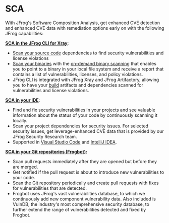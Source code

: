 # SCA

With JFrog's Software Composition Analysis, get enhanced CVE detection and enhanced CVE data with remediation options early on with the following JFrog capabilities:

[**SCA in the JFrog CLI for Xray**](../../jfrog-applications-1/jfrog-cli/cli-for-jfrog-security/):&#x20;

* [Scan your source code](../../jfrog-applications-1/jfrog-cli/cli-for-jfrog-security/scan-your-source-code.md) dependencies to find security vulnerabilities and license violations
* [Scan your binaries](../../jfrog-applications-1/jfrog-cli/cli-for-jfrog-security/scan-your-binaries.md) with the [on-demand binary scanning](https://jfrog-staging-external.fluidtopics.net/r/help/DevSecOps-Xray/Xray-On-Demand-Binary-Scan) that enables you to point to a binary in your local file system and receive a report that contains a list of vulnerabilities, licenses, and policy violations.
* JFrog CLI is integrated with JFrog Xray and JFrog Artifactory, allowing you to have your [build](../../jfrog-applications-1/jfrog-cli/cli-for-jfrog-security/scan-published-builds.md) artifacts and dependencies scanned for vulnerabilities and license violations.

[**SCA in your IDE**](broken-reference):&#x20;

* Find and fix security vulnerabilities in your projects and see valuable information about the status of your code by continuously scanning it locally.
* Scan your project dependencies for security issues. For selected security issues, get leverage-enhanced CVE data that is provided by our JFrog Security Research team.&#x20;
* Supported in [Visual Studio Code](../../jfrog-applications-1/ide/visual-studio-code/) and [IntelliJ IDEA](../../jfrog-applications-1/ide/intellij-idea/).&#x20;

[**SCA in your Git repositories (Frogbot)**](../../jfrog-applications-1/frogbot/)**:**

* Scan pull requests immediately after they are opened but before they are merged.&#x20;
* Get notified if the pull request is about to introduce new vulnerabilities to your code.&#x20;
* Scan the Git repository periodically and create pull requests with fixes for vulnerabilities that are detected.
* Frogbot uses JFrog's vast vulnerabilities database, to which we continuously add new component vulnerability data. Also included is VulnDB, the industry's most comprehensive security database, to further extend the range of vulnerabilities detected and fixed by Frogbot.
